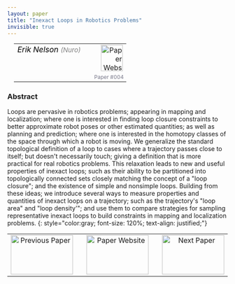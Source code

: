 ```yaml
---
layout: paper
title: "Inexact Loops in Robotics Problems"
invisible: true
---
```

<table width = "95%" style="padding-left: 15px; margin-left: auto; margin-right: 10px;">
<tr><td style = "vertical-align: top; padding-right: 25px;" rowspan="2">
<span style="color:black; font-size: 110%;"><i>
Erik Nelson <span style="color:gray; font-size: 85%">(Nuro)</span>
</i></span>
</td>
<td style="text-align: right;"><a href="http://www.roboticsproceedings.org/rss17/p004.pdf"><img src="{{ site.baseurl }}/images/paper_link.png" alt="Paper Website" width = "50"  height = "60"/></a><br>     </td>
</tr>
<tr>
<td style="color:#777789; text-align:right; font-size: 75%; margin-right:10px;">Paper&nbsp;#004</td>
</tr>
</table>


### Abstract
Loops are pervasive in robotics problems; appearing in mapping and localization; where one is interested in finding loop closure constraints to better approximate robot poses or other estimated quantities; as well as planning and prediction; where one is interested in the homotopy classes of the space through which a robot is moving. We generalize the standard topological definition of a loop to cases where a trajectory passes close to itself; but doesn't necessarily touch; giving a definition that is more practical for real robotics problems. This relaxation leads to new and useful properties of inexact loops; such as their ability to be partitioned into topologically connected sets closely matching the concept of a "loop closure"; and the existence of simple and nonsimple loops. Building from these ideas; we introduce several ways to measure properties and quantities of inexact loops on a trajectory; such as the trajectory's "loop area" and "loop density'"; and use them to compare strategies for sampling representative inexact loops to build constraints in mapping and localization problems. 
{: style="color:gray; font-size: 120%; text-align: justified;"}



<table width="100%">
 <tr>
    <td style="width: 30%; text-align: center;"><a href="{{ site.baseurl }}/program/papers/003/">
<img src="{{ site.baseurl }}/images/previous_icon.png"
       alt="Previous Paper" width = "142"  height = "90"/> 
</a> </td>
<td style="text-align: center;"><a href="{{ site.baseurl }}/program/papers">
<img src="{{ site.baseurl }}/images/overview_icon.png"
       alt="Paper Website" width = "142"  height = "90"/> 
</a> </td>
    <td style="width: 30%; text-align: center;"><a href="{{ site.baseurl }}/program/papers/005/">
    <img src="{{ site.baseurl }}/images/next_icon.png"
        alt="Next Paper" width = "142"  height = "90"/>
    </a></td>
</tr>
</table>